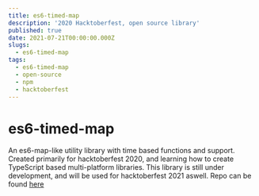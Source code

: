 ```yaml
---
title: es6-timed-map
description: '2020 Hacktoberfest, open source library'
published: true
date: 2021-07-21T00:00:00.000Z
slugs:
  - es6-timed-map
tags: 
  - es6-timed-map
  - open-source
  - npm
  - hacktoberfest
---
```


# es6-timed-map

An es6-map-like utility library with time based functions and support. Created primarily for hacktoberfest 2020, and learning how to create TypeScript based multi-platform libraries. This library is still under development, and will be used for hacktoberfest 2021 aswell. Repo can be found [here](https://github.com/bradtaniguchi/es6-timed-map)

